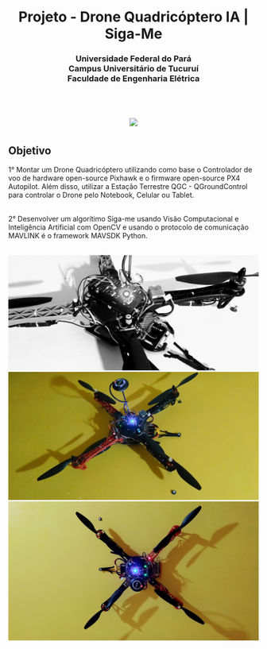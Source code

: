 <h1 align="center">
  Projeto - Drone Quadricóptero IA | Siga-Me
</h1>

<h3 align="center">
  Universidade Federal do Pará <br>
  Campus Universitário de Tucuruí <br>
  Faculdade de Engenharia Elétrica <br><br>
</h3>

<h1 align="center">
  <img src="assets/images/drone_img/drone_banner.gif"/>
</h1>


<h2>
  Objetivo
</h2>

<p>
  1° Montar um Drone Quadricóptero utilizando como base o Controlador de voo de hardware open-source Pixhawk e o firmware open-source PX4 Autopilot. Além disso, utilizar a Estação Terrestre QGC - QGroundControl para controlar o Drone pelo Notebook, Celular ou Tablet.<br><br>

</p>

<p>
  2° Desenvolver um algorítimo Siga-me usando Visão Computacional e Inteligência Artificial com OpenCV e usando o protocolo de comunicação MAVLINK é o framework MAVSDK Python.<br><br>

</p>

  <div class="column">
    <img src="assets/images/drone_img/img_01.jpg">
    <img src="assets/images/drone_img/img_02.jpg">
    <img src="assets/images/drone_img/img_03.jpg">
  </div>